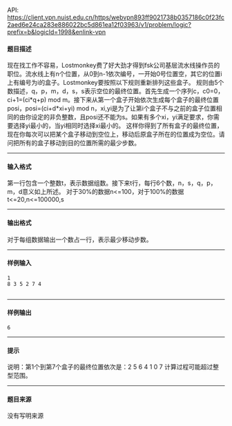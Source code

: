 API: https://client.vpn.nuist.edu.cn/https/webvpn893ff9021738b0357186c0f23fc2aed6e24ca283e886022bc5d861ea12f03963/v1/problem/logic?prefix=b&logicId=1998&enlink-vpn

#### 题目描述

现在找工作不容易，Lostmonkey费了好大劲才得到fsk公司基层流水线操作员的职位。流水线上有n个位置，从0到n-1依次编号，一开始0号位置空，其它的位置i上有编号为i的盒子。Lostmonkey要按照以下规则重新排列这些盒子。 规则由5个数描述，q，p，m，d，s，s表示空位的最终位置。首先生成一个序列c，c0=0，ci+1=(ci\*q+p) mod m。接下来从第一个盒子开始依次生成每个盒子的最终位置posi，posi=(ci+d\*xi+yi) mod n，xi,yi是为了让第i个盒子不与之前的盒子位置相同的由你设定的非负整数，且posi还不能为s。如果有多个xi，yi满足要求，你需要选择yi最小的，当yi相同时选择xi最小的。 这样你得到了所有盒子的最终位置，现在你每次可以把某个盒子移动到空位上，移动后原盒子所在的位置成为空位。请问把所有的盒子移动到目的位置所需的最少步数。

---

#### 输入格式

第一行包含一个整数t，表示数据组数。接下来t行，每行6个数，n，s，q，p，m，d意义如上所述。 对于30%的数据n<=100，对于100%的数据t<=20,n<=100000,s

---

#### 输出格式

对于每组数据输出一个数占一行，表示最少移动步数。

---

#### 样例输入
```
1                              
8 3 5 2 7 4


```

---

#### 样例输出
```
6
```

---

#### 提示

说明：第1个到第7个盒子的最终位置依次是：2 5 6 4 1 0 7 计算过程可能超过整型范围。

---

#### 题目来源

没有写明来源